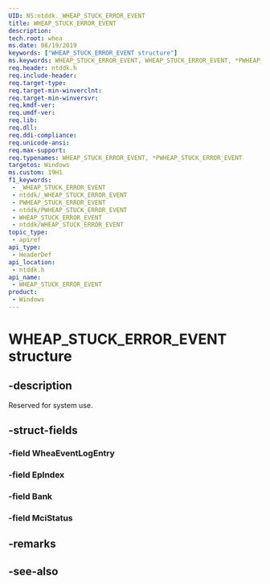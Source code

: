 ```yaml
---
UID: NS:ntddk._WHEAP_STUCK_ERROR_EVENT
title: WHEAP_STUCK_ERROR_EVENT
description: 
tech.root: whea
ms.date: 08/19/2019
keywords: ["WHEAP_STUCK_ERROR_EVENT structure"]
ms.keywords: WHEAP_STUCK_ERROR_EVENT, WHEAP_STUCK_ERROR_EVENT, *PWHEAP_STUCK_ERROR_EVENT,
req.header: ntddk.h
req.include-header: 
req.target-type: 
req.target-min-winverclnt: 
req.target-min-winversvr: 
req.kmdf-ver: 
req.umdf-ver: 
req.lib: 
req.dll: 
req.ddi-compliance: 
req.unicode-ansi: 
req.max-support: 
req.typenames: WHEAP_STUCK_ERROR_EVENT, *PWHEAP_STUCK_ERROR_EVENT
targetos: Windows
ms.custom: 19H1
f1_keywords:
 - _WHEAP_STUCK_ERROR_EVENT
 - ntddk/_WHEAP_STUCK_ERROR_EVENT
 - PWHEAP_STUCK_ERROR_EVENT
 - ntddk/PWHEAP_STUCK_ERROR_EVENT
 - WHEAP_STUCK_ERROR_EVENT
 - ntddk/WHEAP_STUCK_ERROR_EVENT
topic_type:
 - apiref
api_type:
 - HeaderDef
api_location:
 - ntddk.h
api_name:
 - WHEAP_STUCK_ERROR_EVENT
product:
 - Windows
---
```


# WHEAP_STUCK_ERROR_EVENT structure


## -description

Reserved for system use.

## -struct-fields

### -field WheaEventLogEntry

### -field EpIndex

### -field Bank

### -field MciStatus

## -remarks

## -see-also


